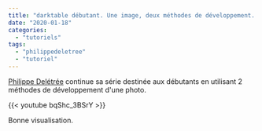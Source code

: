 ```yaml
---
title: "darktable débutant. Une image, deux méthodes de développement. Un choix à faire"
date: "2020-01-18"
categories: 
  - "tutoriels"
tags: 
  - "philippedeletree"
  - "tutoriel"
---
```


[Philippe Delétrée](https://www.youtube.com/channel/UCyuC63yBPP5vteLZ-l7T8OA) continue sa série destinée aux débutants en utilisant 2 méthodes de développement d'une photo.

{{< youtube bqShc_3BSrY >}}

Bonne visualisation.
